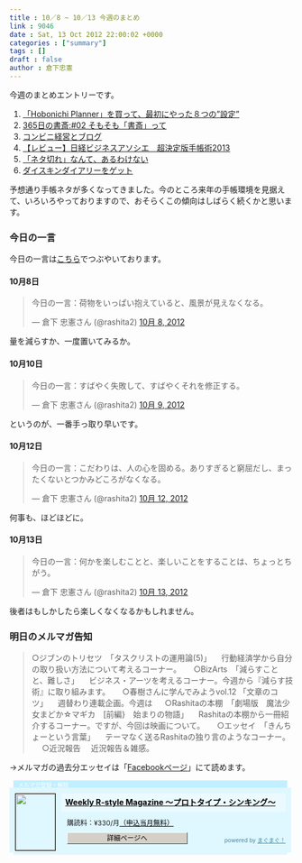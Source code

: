 ```yaml
---
title : 10／8 ~ 10／13 今週のまとめ
link : 9046
date : Sat, 13 Oct 2012 22:00:02 +0000
categories : ["summary"]
tags : []
draft : false
author : 倉下忠憲
---
```


今週のまとめエントリーです。

<ol>
<li><a href="https://rashita.net/blog/?p=9004">「Hobonichi Planner」を買って、最初にやった８つの”設定”</a></li>
<li><a href="https://rashita.net/blog/?p=9018">365日の書斎:#02 そもそも「書斎」って</a></li>
<li><a href="https://rashita.net/blog/?p=9022">コンビニ経営とブログ</a></li>
<li><a href="https://rashita.net/blog/?p=9027">【レビュー】日経ビジネスアソシエ　超決定版手帳術2013</a></li>
<li><a href="https://rashita.net/blog/?p=9033">「ネタ切れ」なんて、あるわけない</a></li>
<li><a href="https://rashita.net/blog/?p=9038">ダイスキンダイアリーをゲット</a></li>
</ol>

予想通り手帳ネタが多くなってきました。今のところ来年の手帳環境を見据えて、いろいろやっておりますので、おそらくこの傾向はしばらく続くかと思います。

<h3>今日の一言</h3>
今日の一言は<a href="http://twitter.com/rashita2 ">こちら</a>でつぶやいております。
 
<h4>10月8日</h4>
<blockquote class="twitter-tweet" lang="ja"><p>今日の一言：荷物をいっぱい抱えていると、風景が見えなくなる。</p>&mdash; 倉下 忠憲さん (@rashita2) <a href="https://twitter.com/rashita2/status/255164392432336896" data-datetime="2012-10-08T04:35:06+00:00">10月 8, 2012</a></blockquote>
<script src="//platform.twitter.com/widgets.js" charset="utf-8"></script>

量を減らすか、一度置いてみるか。

<h4>10月10日</h4>
<blockquote class="twitter-tweet" lang="ja"><p>今日の一言：すばやく失敗して、すばやくそれを修正する。</p>&mdash; 倉下 忠憲さん (@rashita2) <a href="https://twitter.com/rashita2/status/255781981714018304" data-datetime="2012-10-09T21:29:11+00:00">10月 9, 2012</a></blockquote>
<script src="//platform.twitter.com/widgets.js" charset="utf-8"></script>

というのが、一番手っ取り早いです。

<h4>10月12日</h4>
<blockquote class="twitter-tweet" lang="ja"><p>今日の一言：こだわりは、人の心を固める。ありすぎると窮屈だし、まったくないとつかみどころがなくなる。</p>&mdash; 倉下 忠憲さん (@rashita2) <a href="https://twitter.com/rashita2/status/256682541048807424" data-datetime="2012-10-12T09:07:41+00:00">10月 12, 2012</a></blockquote>
<script src="//platform.twitter.com/widgets.js" charset="utf-8"></script>

何事も、ほどほどに。

<h4>10月13日</h4>
<blockquote class="twitter-tweet" lang="ja"><p>今日の一言：何かを楽しむことと、楽しいことをすることは、ちょっとちがう。</p>&mdash; 倉下 忠憲さん (@rashita2) <a href="https://twitter.com/rashita2/status/256943197081698304" data-datetime="2012-10-13T02:23:26+00:00">10月 13, 2012</a></blockquote>
<script src="//platform.twitter.com/widgets.js" charset="utf-8"></script>

後者はもしかしたら楽しくなくなるかもしれません。

<h3>明日のメルマガ告知</h3>
<blockquote>
○ジブンのトリセツ　「タスクリストの運用論(5)」
　行動経済学から自分の取り扱い方法について考えるコーナー。
　
○BizArts　「減らすことと、難しさ」
　ビジネス・アーツを考えるコーナー。今週から『減らす技術』に取り組みます。
　
○春樹さんに学んでみようvol.12 「文章のコツ」
　週替わり連載企画。今週は
　
○Rashitaの本棚　「劇場版　魔法少女まどか☆マギカ　[前編}　始まりの物語」
　Rashitaの本棚から一冊紹介するコーナー。ですが、今回は映画について。
　
○エッセイ　「きんちょーという言葉」
　テーマなく送るRashitaの独り言のようなコーナー。
　
○近況報告
　近況報告＆雑感。
</blockquote>

→メルマガの過去分エッセイは「<a href="http://www.facebook.com/home.php#!/rashitaportal">Facebookページ</a>」にて読めます。
<div style="width:500px;margin-bottom:20px;">
<div style="height:13px;background:url(http://img.mag2.com/mag2/common/publ/pub-form/wide_b_left_top.gif) no-repeat left top;"><div style="height:13px;background:url(http://img.mag2.com/mag2/common/publ/pub-form/wide_b_right_top.gif) no-repeat right top;"><div style="margin:0 7px;padding-left:8px; height:13px; color:#fff; background:#c2efff url(http://img.mag2.com/mag2/common/publ/pub-form/wide_b_tit.gif) no-repeat left top; font-size:10px;">メルマガ登録・解除</div></div></div>
<div style="padding:10px 0;background:#dff7ff url(http://img.mag2.com/mag2/common/publ/pub-form/wide_b_bg.gif) repeat-x;font-size:12px;"><a href="http://www.mag2.com/m/0001185133.html" style="border:none;"><img src="http://www.mag2.com/images/MagazineCover/0001185133c.png" width="70" height="100" style="margin:0 10px; position:absolute; border:#000 1px solid;" /></a>
<div style="margin:0 10px 0 92px; position:relative; height:95px;">
<div style="padding:8px 7px; background-color: #ebfaff; font-weight:bold; font-size:14px; line-height:1.2;"><a href="http://www.mag2.com/m/0001185133.html" style="color:#000;">Weekly R-style Magazine ～プロトタイプ・シンキング～ </a></div>
<div style="padding:10px 0 0 10px;">購読料：&yen;330/月<a href="http://www.mag2.com/read/charge.html" style="color:#000;">（申込当月無料）</a></div><div style="margin:10px 0 0 10px; height:20px;position:relative;"><a href="http://www.mag2.com/m/0001185133.html" style="color:#000;text-decoration:none;"><span style="padding:2px 70px;border:#404040 1px solid;border-top-color:#fff;border-left-color:#fff;background-color:#d4d0c8;text-align:center;">詳細ページへ</span></a><span style="position:absolute; right:0; bottom:0; color:#3f8ba5; font-size:10px;">powered by <a href="http://www.mag2.com/" target="_blank" style="color:#3f8ba5;">まぐまぐ！</a></span></div></div>
</div>
<div style="height:4px;background:url(http://img.mag2.com/mag2/common/publ/pub-form/wide_b_left_bot.gif) no-repeat left top;"><div style="background:url(http://img.mag2.com/mag2/common/publ/pub-form/wide_b_right_bot.gif) no-repeat right top;"><div style="margin:0 7px;padding-left:8px; height:4px; background-color:#dff7ff; font-size:1px;">&nbsp;</div></div></div>
</div>
